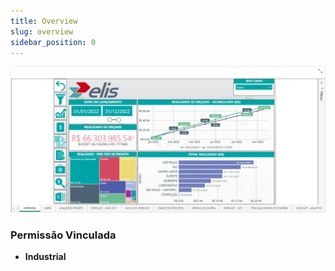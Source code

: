 ```yaml
---
title: Overview
slug: overview
sidebar_position: 0
---
```


![Alt text](image.png)





### Permissão Vinculada

- **Industrial**